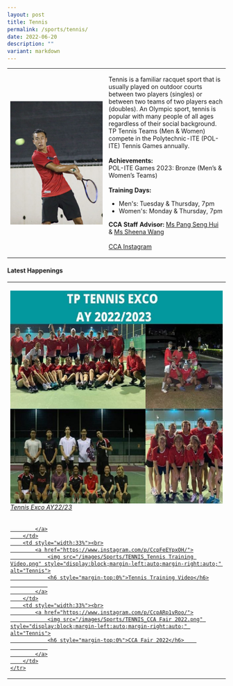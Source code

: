 ```yaml
---
layout: post
title: Tennis
permalink: /sports/tennis/
date: 2022-06-20
description: ""
variant: markdown
---
```

<table>
    <tbody><tr>
        <td style="width:45%"><img src="/images/Sports/TENNIS.png" style="display:block;margin-left:auto;margin-right:auto;" alt="Tennis"></td>
        <td>
            <p>
                Tennis is a familiar racquet sport that is usually played on outdoor courts between two players (singles) or between two teams of two players each (doubles). An Olympic sport, tennis is popular with many people of all ages regardless of their social background. TP Tennis Teams (Men &amp; Women) compete in the Polytechnic-ITE (POL-ITE) Tennis Games annually.<br>
                <br>
                <b>Achievements:</b><br>
                POL-ITE Games 2023: Bronze (Men’s &amp; Women’s Teams)<br>
                <br>
                <b>Training Days:</b><br>
                </p><ul>
                    <li>Men's: Tuesday &amp; Thursday, 7pm</li>
                    <li>Women's: Monday &amp; Thursday, 7pm</li>
                </ul>
            <p></p>
            <p>
               <b>CCA Staff Advisor:</b> <a href="Pang_Seng_Hui@tp.edu.sg">Ms Pang Seng Hui</a> &amp; <a href="Sheena_Wang@tp.edu.sg">Ms Sheena Wang<br>
               <br>
               CCA </a><a href="https://www.instagram.com/tp_tennis">Instagram</a>
            </p>
        </td>
    </tr>
</tbody></table>

#### Latest Happenings

<table>
    <tbody><tr>
        <td style="width:33%"><br>
            <a href="https://www.instagram.com/p/CcrtFWTJU36/">
                <img src="/images/Sports/TENNIS_Tennis Exco AY22-23.png" style="display:block;margin-left:auto;margin-right:auto;" alt="Tennis">
                <h6 style="margin-top:0%">Tennis Exco AY22/23</h6>
                
            </a>
        </td>
        <td style="width:33%"><br>
            <a href="https://www.instagram.com/p/CcpFeEYpxOH/">
                <img src="/images/Sports/TENNIS_Tennis Training Video.png" style="display:block;margin-left:auto;margin-right:auto;" alt="Tennis">
                <h6 style="margin-top:0%">Tennis Training Video</h6>
                
            </a>
        </td>
        <td style="width:33%"><br>
            <a href="https://www.instagram.com/p/CcpARp1vRoo/">
                <img src="/images/Sports/TENNIS_CCA Fair 2022.png" style="display:block;margin-left:auto;margin-right:auto;" alt="Tennis">
                <h6 style="margin-top:0%">CCA Fair 2022</h6>    
                
            </a>
        </td>
    </tr>
</tbody></table>